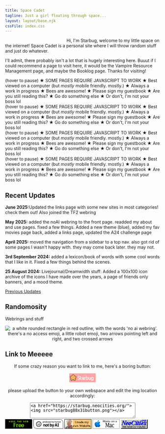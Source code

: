 ```yaml
---
title: Space Cadet
tagline: Just a girl floating through space...
layout: layout/base.njk
cssFile: index.css
---
```


<div class="welcome">
<img src="images/siteimgs/girlme.png" alt="" style="float:left; margin: 0 10px 10px 10px;" width="180">

<p>Hi, I'm <rainbow-text>Starbug</rainbow-text>, welcome to my little space on the internet! Space Cadet is a personal site where I will throw random stuff and just do whatever. </p>
<p>I'll admit, there probably isn't a lot that is hugely interesting here. Buuut if I could recommend a page to visit here, it would be the Vampire Resource Management page, and maybe the Booklog page. Thanks for visiting!</p>


<div style="clear:both;"></div>

<div id="warning">
  <div class="marqueewarning">
  <div class="marquee">(hover to pause) ★ SOME PAGES REQUIRE JAVASCRIPT TO WORK ★ Best viewed on a computer (but <i>mostly</i> mobile friendly. mostly.) ★ Always a work in progress ★ Bees are awesome! ★ Please sign my guestbook ★  Are you still reading this? ★ Go do something else ★ Or don't, I'm not your boss lol </div>  
  <div class="marquee">(hover to pause) ★ SOME PAGES REQUIRE JAVASCRIPT TO WORK ★ Best viewed on a computer (but <i>mostly</i> mobile friendly. mostly.) ★ Always a work in progress ★ Bees are awesome! ★ Please sign my guestbook ★  Are you still reading this? ★ Go do something else ★ Or don't, I'm not your boss lol </div>  
  <div class="marquee">(hover to pause) ★ SOME PAGES REQUIRE JAVASCRIPT TO WORK ★ Best viewed on a computer (but <i>mostly</i> mobile friendly. mostly.) ★ Always a work in progress ★ Bees are awesome! ★ Please sign my guestbook ★  Are you still reading this? ★ Go do something else ★ Or don't, I'm not your boss lol </div>  
  <div class="marquee">(hover to pause) ★ SOME PAGES REQUIRE JAVASCRIPT TO WORK ★ Best viewed on a computer (but <i>mostly</i> mobile friendly. mostly.) ★ Always a work in progress ★ Bees are awesome! ★ Please sign my guestbook ★  Are you still reading this? ★ Go do something else ★ Or don't, I'm not your boss lol</div>

  </div>
</div>
</div>



<div style="clear:both;"></div>

<div class="frontpage">

<div class="updatebox">

<h2>Recent Updates</h2>

<p><strong>June 2025:</strong>Updated the links page with some new sites in most categories! check them out! Also joined the TF2 webring</p>

<p><strong>May 2025:</strong> added the noAI webring to the front page. readded my about and use pages. fixed a few things. Added a new theme (blue), added my fav movies page back, added a links page, updated the A24 challenge page</p>

<p><strong>April 2025:</strong> moved the navigation from a sidebar to a top nav. also got rid of some pages I wasn't happy with. they may come back later. they may not. </p>

<p><strong>3rd September 2024:</strong> added a lexicon/book of words with some cool words that I like in it. Fixed a few things behind the scenes.</p>

<p><strong>25 August 2024:</strong> Livejournal/Dreamwidth stuff: Added a 100x100 icon archive of the icons I have made over the years, a page of friends only banners, and a mood theme.</p>

<p><a href="changelog.html">Previous Updates</a></p>

</div>

<div class="todobox">

<h2>Randomosity</h2>
<p>Webrings and stuff</p>

<!-- TF2 Webring -->
<div id='fortring'>
  <script src="https://tfortring.neocities.org/fortring/onionring-variables.js"></script>
  <script src="https://tfortring.neocities.org/fortring/onionring-widget.js"></script>
</div>

<!--No AI Webring-->
<div style="text-align: center;">
<map name="noaimini2">
<area href="https://baccyflap.com/noai" target="_blank" shape="rect" coords="5,3,83,14" alt="no ai webring" title="no ai webring">
<area href="https://baccyflap.com/noai/?prv&s=spc" target="_top" shape="rect" coords="5,16,16,26" alt="previous" title="previous">
<area href="https://baccyflap.com/noai/?rnd" target="_top" shape="rect" coords="38,16,51,27" alt="random" title="random">
<area href="https://baccyflap.com/noai/?nxt&s=spc" target="_top" shape="rect" coords="72,16,83,26" alt="next" title="next">
</map>
<img usemap="#noaimini2" src="https://baccyflap.com/noai/miniwidget2.gif" alt="a white rounded rectangle in red outline, with the words 'no ai webring'. there's a no access emoji, a little robot emoji, two arrows pointing left and right, and two crossed arrows">
</div>

</div>
</div>






<div class="linkmebox">
  <h2>Link to Meeeee</h2>
   <p style="text-align: center;">If some crazy reason you want to link to me, here's a boring button:</p>

<div style="text-align: center;">
   <img src="images/siteimgs/starbug88x31button.png" alt="88x31 link button">
         
   <p>please upload the button to your own webspace and edit the img location accordingly:</p>

<textarea rows="3" cols="40"><a href="https://starbug.neocities.org/"><img src="starbug88x31button.png"></a>
</textarea>

</div>

<div style="clear:both"></div>

</div>
<div id="frontpagebuttons">
<a href="https://yesterweb.org/no-to-web3/"> <img src="images/buttons/roly-saynotoweb3.gif" title="Say No To Web3!" alt=""></a>
<a href="https://notbyai.fyi"><img src="images/buttons/Produced-By-Human-Not-By-AI-Badge-white.gif" height="31" title="Powered by a human!" alt=""></a>
<a href="https://lu.tiny-universes.net/graphix.html"><img src="images/buttons/myownwebsite.gif" title="I built my own site and you can too!" alt=""></a>
<img src="images/buttons/macmade-wht.gif" title="Made with a Mac" alt="">
<!--<a href="https://jigsaw.w3.org/css-validator/check/referer"><img src="images/buttons/vcss.gif" title="Web Validated" alt="" /></a>-->
<a href="https://neocities.org/"><img src="images/buttons/neocities_button.gif" title="Hosted by Neocities" alt=""></a>
</div>
